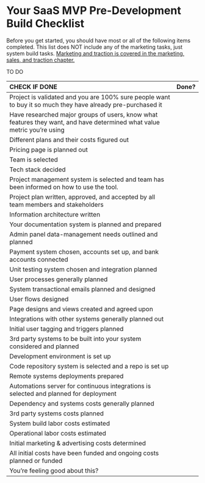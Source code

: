 # Your SaaS MVP Pre-Development Build Checklist

Before you get started, you should have most or all of the following items completed. This list does NOT include any of the marketing tasks, just system build tasks. [Marketing and traction is covered in the marketing, sales, and traction chapter.](https://docs.google.com/document/d/1qLCH0YaNhxbutZeK9Oo87n9PhssDaHLkWLTPYW0UIMQ/edit#heading=h.ihvpvx62eeam)  
  
TO DO

| CHECK IF DONE | Done? |
| :--- | :--- |
| Project is validated and you are 100% sure people want to buy it so much they have already pre-purchased it |   |
| Have researched major groups of users, know what features they want, and have determined what value metric you’re using |   |
| Different plans and their costs figured out |   |
| Pricing page is planned out |   |
| Team is selected |   |
| Tech stack decided |   |
| Project management system is selected and team has been informed on how to use the tool. |   |
| Project plan written, approved, and accepted by all team members and stakeholders |   |
| Information architecture written |   |
| Your documentation system is planned and prepared |   |
| Admin panel data-management needs outlined and planned |   |
| Payment system chosen, accounts set up, and bank accounts connected |   |
| Unit testing system chosen and integration planned |   |
| User processes generally planned |   |
| System transactional emails planned and designed |   |
| User flows designed |   |
| Page designs and views created and agreed upon |   |
| Integrations with other systems generally planned out |   |
| Initial user tagging and triggers planned |   |
| 3rd party systems to be built into your system considered and planned |   |
| Development environment is set up |   |
| Code repository system is selected and a repo is set up |   |
| Remote systems deployments prepared |   |
| Automations server for continuous integrations is selected and planned for deployment |   |
| Dependency and systems costs generally planned |   |
| 3rd party systems costs planned |   |
| System build labor costs estimated |   |
| Operational labor costs estimated |   |
| Initial marketing & advertising costs determined |   |
| All initial costs have been funded and ongoing costs planned or funded |   |
| You’re feeling good about this? |   |

#### 


